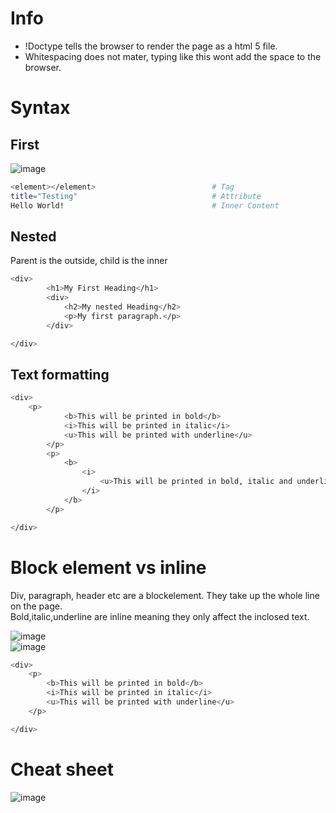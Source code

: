 

# Info
- !Doctype tells the browser to render the page as a html 5 file.
- Whitespacing does not mater,              typing like this wont add the space to the browser.

# Syntax
## First
![image](https://github.com/Keeriiim/WebDev/assets/117115289/42fc3fb9-8f6b-4ed4-a796-ff65954d1e47)  

```bash
<element></element>                          # Tag
title="Testing"                              # Attribute
Hello World!                                 # Inner Content
```

## Nested
Parent is the outside, child is the inner
```bash
<div>
        <h1>My First Heading</h1>
        <div>  
            <h2>My nested Heading</h2>
            <p>My first paragraph.</p>
        </div>

</div>
```

## Text formatting
```bash
<div>
    <p>
            <b>This will be printed in bold</b>
            <i>This will be printed in italic</i>
            <u>This will be printed with underline</u>
        </p>
        <p>
            <b> 
                <i>
                    <u>This will be printed in bold, italic and underline</u>
                </i>
            </b>
        </p>

</div>
```



# Block element vs inline
Div, paragraph, header etc are a blockelement. They take up the whole line on the page.  
Bold,italic,underline are inline meaning they only affect the inclosed text.  

![image](https://github.com/Keeriiim/WebDev/assets/117115289/5cf39779-5fc0-4e25-a444-14f7639e416c)  
![image](https://github.com/Keeriiim/WebDev/assets/117115289/972d0f30-25b7-405e-af20-b338a9e94582)  


```bash
<div>
    <p>
        <b>This will be printed in bold</b>
        <i>This will be printed in italic</i>
        <u>This will be printed with underline</u>
    </p>

</div>
```


# Cheat sheet
![image](https://github.com/Keeriiim/WebDev/assets/117115289/2144976b-6552-484c-8ad2-6b5e6dffeb17)  
